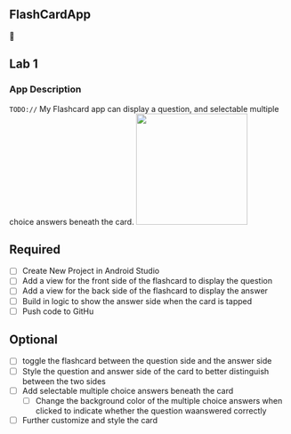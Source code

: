 ## FlashCardApp
📝 
## Lab 1

### App Description
`TODO://` My Flashcard app  can display a question, and selectable multiple choice answers beneath the card.
<img src="https://github.com/Vandersar02/FlashCardApp/blob/main/flashcardapp(Vandersar).gif" width=200><br>

## Required
- [ ] Create New Project in Android Studio
- [ ] Add a view for the front side of the flashcard to display the question
- [ ] Add a view for the back side of the flashcard to display the answer
- [ ] Build in logic to show the answer side when the card is tapped
- [ ] Push code to GitHu
## Optional
- [ ] toggle the flashcard between the question side and the answer side
- [ ] Style the question and answer side of the card to better distinguish between the two sides
- [ ] Add selectable multiple choice answers beneath the card
   - [ ] Change the background color of the multiple choice answers when clicked to indicate whether the question waanswered correctly
- [ ] Further customize and style the card
